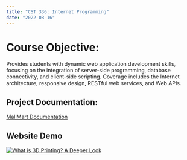 ```yaml
---
title: "CST 336: Internet Programming"
date: "2022-08-16"
---
```


# Course Objective:
Provides students with dynamic web application development skills, focusing on the integration of server-side programming,
database connectivity, and client-side scripting. Coverage includes the Internet architecture, responsive design, RESTful web
services, and Web APIs.

## Project Documentation:
[MallMart Documentation](/Final-Project-BayTech.pdf)

## Website Demo
[![What is 3D Printing? A Deeper Look](/img/mallmart.png)](https://replit.com/@jimenezluis3603/mallmart-1?v=1)
